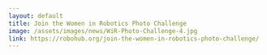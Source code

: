 ```yaml
---
layout: default
title: Join the Women in Robotics Photo Challenge
image: /assets/images/news/WiR-Photo-Challenge-4.jpg
link: https://robohub.org/join-the-women-in-robotics-photo-challenge/
---
```

